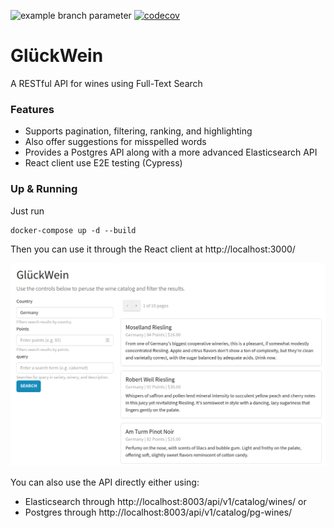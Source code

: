 ![example branch parameter](https://github.com/Weapon-X6/GluEckWein/actions/workflows/django.yml/badge.svg?branch=master)
[![codecov](https://codecov.io/gh/Weapon-X6/GluEckWein/graph/badge.svg?token=3UHVPNOGUL)](https://codecov.io/gh/Weapon-X6/GluEckWein)

# GlückWein
A RESTful API for wines using Full-Text Search


### Features

* Supports pagination, filtering, ranking, and highlighting
* Also offer suggestions for misspelled words 
* Provides a Postgres API along with a more advanced Elasticsearch API
* React client use E2E testing (Cypress)

### Up & Running
Just run
```
docker-compose up -d --build
```

Then you can use it through the React client at http://localhost:3000/

![React client|666x430](client/public/glueckwein_DE.png)


You can also use the API directly either using:
- Elasticsearch through http://localhost:8003/api/v1/catalog/wines/  or
- Postgres through http://localhost:8003/api/v1/catalog/pg-wines/
